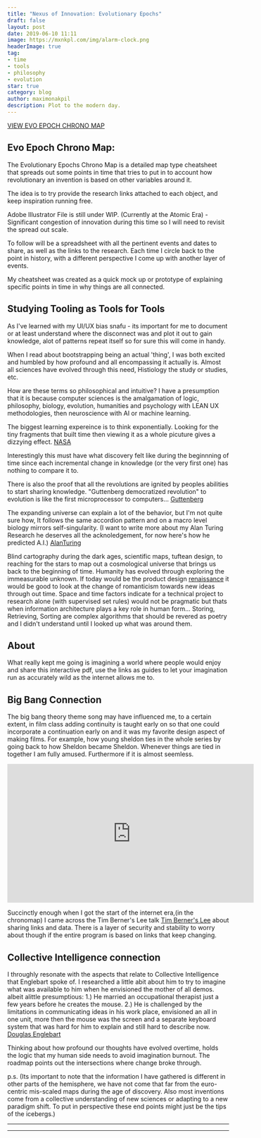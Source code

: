 ```yaml
---
title: "Nexus of Innovation: Evolutionary Epochs"
draft: false
layout: post
date: 2019-06-10 11:11
image: https://mxnkpl.com/img/alarm-clock.png
headerImage: true
tag:
- time
- tools
- philosophy
- evolution
star: true
category: blog
author: maximonakpil
description: Plot to the modern day.
---
```

[VIEW EVO EPOCH CHRONO MAP](https://mxnkpl.com/chronomap.html)
## Evo Epoch Chrono Map:
The Evolutionary Epochs Chrono Map is a detailed map type cheatsheet that spreads out some points in time that tries to put in to account how revolutionary an invention is based on other variables around it.

The idea is to try provide the research links attached to each object, and keep inspiration running free.

Adobe Illustrator File is still under WIP. (Currently at the Atomic Era) - Significant congestion of innovation during this time so I will need to revisit the spread out scale.

To follow will be a spreadsheet with all the pertinent events and dates to share, as well as the links to the research. Each time I circle back to the point in history, with a different perspective I come up with another layer of events.

My cheatsheet was created as a quick mock up or prototype of explaining specific points in time in why things are all connected.

## Studying Tooling as Tools for Tools
As I've learned with my UI/UX bias snafu - its important for me to document or at least understand where the disconnect was and plot it out to gain knowledge, alot of patterns repeat itself so for sure this will come in handy.

When I read about bootstrapping being an actual 'thing',
I was both excited and humbled by how profound and all encompassing it actually is. Almost all sciences have evolved through this need, Histiology the study or studies, etc.

How are these terms so philosophical and intuitive? I have a presumption that it is because computer sciences is the amalgamation of logic, philosophy, biology, evolution, humanities and psychology with LEAN UX methodologies, then neuroscience with AI or machine learning.

The biggest learning expereince is to think exponentially. Looking for the tiny fragments that built time then viewing it as a whole picuture gives a dizzying effect.
[NASA](https://www.inverse.com/article/42902-nasa-astronauts-describe-overview-effect-everything-changed)


Interestingly this must have what discovery felt like during the beginnning of time since each incremental change in knowledge (or the very first one) has nothing to compare it to.

There is also the proof that all the revolutions are ignited by peoples abilities to start sharing knowledge. "Guttenberg democratized revolution" to evolution is like the first microprocessor to computers...
[Guttenberg](https://en.wikipedia.org/wiki/Democratization_of_knowledge)

The expanding universe can explain a lot of the behavior, but I'm not quite sure how, It follows the same accordion pattern and on a macro level biology mirrors self-singularity.
(I want to write more about my Alan Turing Research he deserves all the acknoledgement, for now here's how he predicted A.I.)   [AlanTuring](https://singularityhub.com/2019/03/26/what-would-it-mean-for-ai-to-become-conscious/)

Blind cartography during the dark ages, scientific maps, tuftean design, to reaching for the stars to map out a cosmological universe that brings us back to the beginning of time. Humanity has evolved through exploring the immeasurable unknown. If today would be the product design [renaissance][8]
it would be good to look at the change of romanticism towards new ideas through out time. Space and time factors indicate for a technical project to research alone (with supervised set rules) would not be pragmatic but thats when information architecture plays a key role in human form...
Storing, Retrieving, Sorting are complex algorithms that should be revered as poetry and I didn't understand until I looked up what was around them.


## About
What really kept me going is imagining a world where people would enjoy and share
 this interactive pdf, use the links as guides to let your imagination run as
 accurately wild as the internet allows me to.


## Big Bang Connection
The big bang theory theme song may have influenced me, to a certain extent, in film class
adding continuity is taught early on so that one could incorporate a continuation early on and it was my favorite design aspect of making films. For example, how young sheldon ties in the whole series by going back to how Sheldon became Sheldon. Whenever things are tied in together I am fully amused. Furthermore if it is almost seemless.
<iframe width="560" height="315" src="https://www.youtube.com/embed/xCZPuaHJ-UA" frameborder="0" allow="accelerometer; autoplay; encrypted-media; gyroscope; picture-in-picture" allowfullscreen>Big Bang Theory Theme Song Animated</iframe>

Succinctly enough when I got the start of the internet era,(in the chronomap) I came across the Tim Berner's Lee talk
[Tim Berner's Lee](https://youtu.be/OM6XIICm_qo)
about sharing links and data. There is a layer of security and stability to worry about though if the entire
program is based on links that keep changing.

## Collective Intelligence connection
I throughly resonate with the aspects that relate to Collective Intelligence that Englebart spoke of. I researched a little abit about him to try to imagine what was available to him when he envisioned the mother of all demos.
albeit alittle presumptious: 1.) He married an occupational therapist just a few years before he creates the mouse.
2.) He is challenged by the limitations in communicating ideas in his work place, envisioned an all in one unit, more then the mouse was the screen and a separate keyboard system that was hard for him to explain and still hard to describe now.
[Douglas Englebart](https://en.wikipedia.org/wiki/Douglas_Engelbart)

Thinking about how profound our thoughts have evolved overtime, holds the logic that my human side needs to avoid
imagination burnout. The roadmap points out the intersections where change broke through.

p.s. (Its important to note that the information I have gathered is different in other parts of the hemisphere, we have not come that far from the euro-centric mis-scaled maps during the age of discovery. Also most inventions come from a collective understanding of new sciences or adapting to a new paradigm shift. To put in perspective these end points might just be the tips of the icebergs.)

***

[8]:(https://www.oreilly.com/ideas/future-of-product-design)

---
